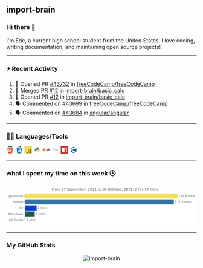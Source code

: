 ## import-brain
 
### Hi there 👋
I'm Eric, a current high school student from the United States. I love coding, writing documentation, and maintaining open source projects!

---

### :zap: Recent Activity

<!--START_SECTION:activity-->
1. 💪 Opened PR [#43732](https://github.com/freeCodeCamp/freeCodeCamp/pull/43732) in [freeCodeCamp/freeCodeCamp](https://github.com/freeCodeCamp/freeCodeCamp)
2. 🎉 Merged PR [#12](https://github.com/import-brain/basic_calc/pull/12) in [import-brain/basic_calc](https://github.com/import-brain/basic_calc)
3. 💪 Opened PR [#12](https://github.com/import-brain/basic_calc/pull/12) in [import-brain/basic_calc](https://github.com/import-brain/basic_calc)
4. 🗣 Commented on [#43699](https://github.com/freeCodeCamp/freeCodeCamp/issues/43699) in [freeCodeCamp/freeCodeCamp](https://github.com/freeCodeCamp/freeCodeCamp)
5. 🗣 Commented on [#43684](https://github.com/angular/angular/issues/43684) in [angular/angular](https://github.com/angular/angular)
<!--END_SECTION:activity-->

---

### 👨‍💻 Languages/Tools

<code><img height="20" src="https://raw.githubusercontent.com/github/explore/80688e429a7d4ef2fca1e82350fe8e3517d3494d/topics/html/html.png"></code>
<code><img height="20" src="https://raw.githubusercontent.com/github/explore/80688e429a7d4ef2fca1e82350fe8e3517d3494d/topics/css/css.png"></code>
<code><img height="20" src="https://raw.githubusercontent.com/github/explore/80688e429a7d4ef2fca1e82350fe8e3517d3494d/topics/javascript/javascript.png"></code>
<code><img height="20" src="https://raw.githubusercontent.com/github/explore/80688e429a7d4ef2fca1e82350fe8e3517d3494d/topics/python/python.png"></code>
<code><img height="20" src="https://raw.githubusercontent.com/github/explore/80688e429a7d4ef2fca1e82350fe8e3517d3494d/topics/git/git.png"></code>
<code><img height="20" src="https://raw.githubusercontent.com/github/explore/80688e429a7d4ef2fca1e82350fe8e3517d3494d/topics/java/java.png"></code>
<code><img height="20" src="https://raw.githubusercontent.com/github/explore/80688e429a7d4ef2fca1e82350fe8e3517d3494d/topics/npm/npm.png"></code>
<code><img height="20" src="https://raw.githubusercontent.com/github/explore/80688e429a7d4ef2fca1e82350fe8e3517d3494d/topics/c/c.png"></code>

---

### what I spent my time on this week 🕒

<p align="center"> <img src="https://github.com/import-brain/import-brain/blob/main/images/stat.svg" alt="import-brain WakaTime Activity"/>

---

### My GitHub Stats

<p align="center"> <img src="https://github-readme-stats.vercel.app/api?username=import-brain&count_private=true&show_icons=true&theme=algolia" alt="import-brain" />
